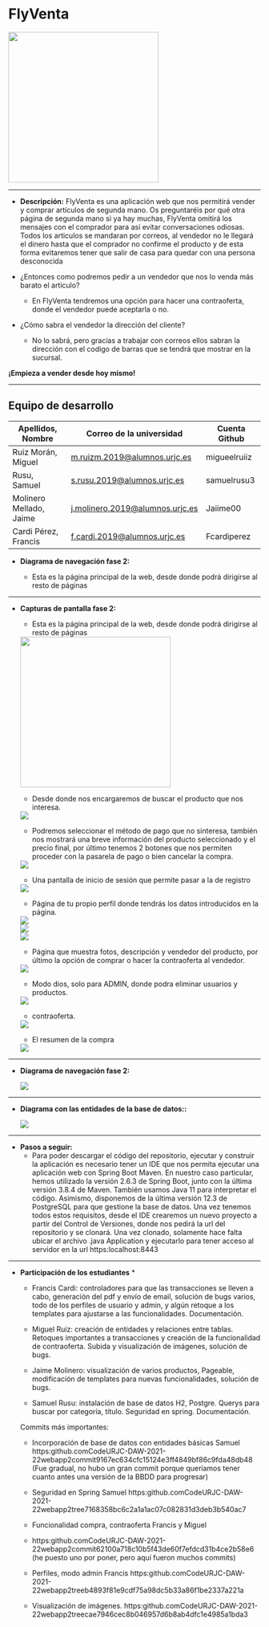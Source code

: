 # **FlyVenta**

<div>
<img src="ResourcesLogosLogoReadme.jpeg" width="300px">
<p>
<div>

***
* **Descripción:**
FlyVenta es una aplicación web que nos permitirá vender y comprar artículos de segunda mano. Os preguntaréis por qué otra página de segunda mano si ya hay muchas, FlyVenta omitirá los mensajes con el comprador para así evitar conversaciones odiosas.
Todos los articulos se mandaran por correos, al vendedor no le llegará el dinero hasta que el comprador no confirme el producto y de esta forma evitaremos tener que salir de casa para quedar con una persona desconocida 

* ¿Entonces como podremos pedir a un vendedor que nos lo venda más barato el articulo? 

    - En FlyVenta tendremos una opción para hacer una contraoferta, donde el vendedor puede aceptarla o no.

* ¿Cómo sabra el vendedor la dirección del cliente? 

    - No lo sabrá, pero gracias a trabajar con correos ellos sabran la dirección con el codigo de barras que se tendrá que mostrar en la sucursal.


**¡Empieza a vender desde hoy mismo!**
***

## Equipo de desarrollo
| **Apellidos, Nombre**   | **Correo de la universidad**     | **Cuenta Github** |
|-------------------------|----------------------------------|-------------------|
| Ruiz Morán, Miguel      | m.ruizm.2019@alumnos.urjc.es     | migueelruiiz      |
| Rusu, Samuel            | s.rusu.2019@alumnos.urjc.es      | samuelrusu3       |
| Molinero Mellado, Jaime | j.molinero.2019@alumnos.urjc.es  | Jaiime00          |
| Cardi Pérez, Francis    | f.cardi.2019@alumnos.urjc.es     | Fcardiperez       |

* **Diagrama de navegación fase 2:**

    - Esta es la página principal de la web, desde donde podrá dirigirse al resto de páginas

 ***
* **Capturas de pantalla fase 2:**
    
    - Esta es la página principal de la web, desde donde podrá dirigirse al resto de páginas

    <div>
    <img src="backend\readme\index.PNG" width="300px">
    <div>
     
    - Desde donde nos encargaremos de buscar el producto que nos interesa.
    <div>
    <img src="backend\readme\search.PNG">
    <div>
    

    - Podremos seleccionar el método de pago que no sinteresa, también nos mostrará una breve información del producto seleccionado y el precio final, por último tenemos 2 botones que nos permiten proceder con la pasarela de pago o bien cancelar la compra.
    <div>
    <img src="backend\readme\comprar.PNG">
    <div>


    - Una pantalla de inicio de sesión que permite pasar a la de registro
    <div>
    <img src="backend\readme\login.PNG">
    <div>

    - Página de tu propio perfil donde tendrás los datos introducidos en la página.
    <div>
    <img src="backend\readme\perfil 1.PNG">
    <div>
    <div>
    <img src="backend\readme\perfil 2.PNG">
    <div>
    <div>
    <img src="backend\readme\perfil 3.PNG">
    <div>

    - Página que muestra fotos, descripción y vendedor del producto, por último la opción de comprar o hacer la contraoferta al vendedor. 
    <div>
    <img src="backend\readme\product.PNG">
    <div>

    - Modo dios, solo para ADMIN, donde podra eliminar usuarios y productos. 
    <div>
    <img src="backend\readme\menu admin.PNG">
    <div>

    - contraoferta. 
    <div>
    <img src="backend\readme\Contraoferta.PNG">
    <div>


    - El resumen de la compra
    <div>
    <img src="backend\readme\resumen.PNG">
    <div>

***
* **Diagrama de navegación fase 2:**

    <div>
    <img src="backend\readme\navigationDiagramnew.png">
    <div>

***
* **Diagrama con las entidades de la base de datos::**

    <div>
    <img src="backend\readme\bbdd.png">
    <div>


***
* **Pasos a seguir:**
    - Para poder descargar el código del repositorio, ejecutar y construir la aplicación es necesario tener un IDE que nos permita ejecutar una aplicación web con Spring Boot Maven. En nuestro caso particular, hemos utilizado la versión 2.6.3 de Spring Boot, junto con la última versión 3.8.4 de Maven. También usamos Java 11 para interpretar el código. Asimismo, disponemos de la última versión 12.3 de PostgreSQL para que gestione la base de datos.
    Una vez tenemos todos estos requisitos, desde el IDE crearemos un nuevo proyecto a partir del Control de Versiones, donde nos pedirá la url del repositorio y se clonará. Una vez clonado, solamente hace falta ubicar el archivo .java Application y ejecutarlo para tener acceso al servidor en la url https:localhost:8443


***
* **Participación de los estudiantes** *

    - Francis Cardi: controladores para que las transacciones se lleven a cabo, generación del pdf y envío de email, solución de bugs varios, todo de los perfiles de usuario y admin, y algún retoque a los templates para ajustarse a las funcionalidades. Documentación.

    - Miguel Ruiz: creación de entidades y relaciones entre tablas. Retoques importantes a transacciones y creación de la funcionalidad de contraoferta. Subida y visualización de imágenes, solución de bugs.

    - Jaime Molinero: visualización de varios productos, Pageable, modificación de templates para nuevas funcionalidades, solución de bugs.

    - Samuel Rusu: instalación de base de datos H2, Postgre. Querys para buscar por categoría, título. Seguridad en spring. Documentación.

    Commits más importantes:

    - Incorporación de base de datos con entidades básicas Samuel
    https:github.comCodeURJC-DAW-2021-22webapp2commit9167ec634cfc15124e3ff4849bf86c9fda48db48
    (Fue gradual, no hubo un gran commit porque queríamos tener cuanto antes una versión de la BBDD para progresar)

    - Seguridad en Spring Samuel
    https:github.comCodeURJC-DAW-2021-22webapp2tree7168358bc6c2a1a1ac07c082831d3deb3b540ac7


    - Funcionalidad compra, contraoferta Francis y Miguel

    - https:github.comCodeURJC-DAW-2021-22webapp2commit62100a718c10b5f43de60f7efdcd31b4ce2b58e6
    (he puesto uno por poner, pero aquí fueron muchos commits)

    - Perfiles, modo admin Francis
    https:github.comCodeURJC-DAW-2021-22webapp2treeb4893f81e9cdf75a98dc5b33a86f1be2337a221a

    - Visualización de imágenes. https:github.comCodeURJC-DAW-2021-22webapp2treecae7946cec8b046957d6b8ab4dfc1e4985a1bda3
